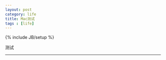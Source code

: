 ```yaml
---
layout: post
category: life
title: Mac测试 
tags : [life]
---
```

{% include JB/setup %}

测试



---






















